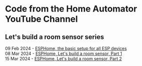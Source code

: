 # Code from the Home Automator YouTube Channel
## Let's build a room sensor series

09 Feb 2024 - [ESPHome, the basic setup for all ESP devices](/Tutorial%201%20-%20Basic%20Setup%20for%20all%20Devices/)  
08 Mar 2024 - [ESPHome, Let's build a room sensor, Part 1](/Lets_build_a_room_sensor/Part%201/)  
15 Mar 2024 - [ESPHome, Let's build a room sensor, Part 2](/Lets_build_a_room_sensor/Part%202/)  